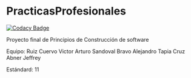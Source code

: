 # PracticasProfesionales

[![Codacy Badge](https://api.codacy.com/project/badge/Grade/78086764c41a4c2ab0f0330aa398cb50)](https://app.codacy.com/manual/Phalord/PracticasProfesionales?utm_source=github.com&utm_medium=referral&utm_content=Phalord/PracticasProfesionales&utm_campaign=Badge_Grade_Dashboard)

Proyecto final de Principios de Construcción de software

Equipo:
Ruiz Cuervo Victor Arturo
Sandoval Bravo Alejandro
Tapia Cruz Abner Jeffrey

Estándard: 11
